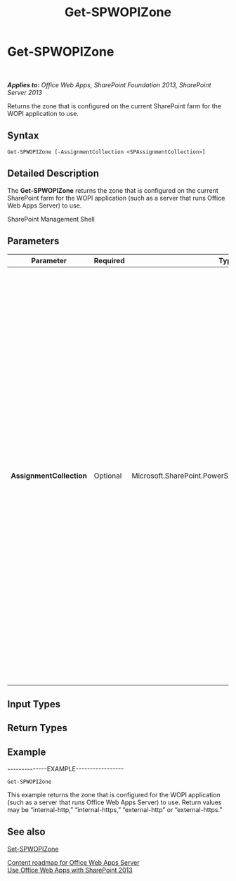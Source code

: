 ﻿---
title: Get-SPWOPIZone
TOCTitle: Get-SPWOPIZone
ms:assetid: 5a37e106-272c-43e9-ae09-20888b296af0
ms:mtpsurl: https://technet.microsoft.com/en-us/library/JJ219439(v=office.15)
ms:contentKeyID: 48409062
ms.date: 10/13/2017
mtps_version: v=office.15
---

# Get-SPWOPIZone

 

_**Applies to:** Office Web Apps, SharePoint Foundation 2013, SharePoint Server 2013_


Returns the zone that is configured on the current SharePoint farm for the WOPI application to use.

## Syntax

    Get-SPWOPIZone [-AssignmentCollection <SPAssignmentCollection>]

## Detailed Description

The **Get-SPWOPIZone** returns the zone that is configured on the current SharePoint farm for the WOPI application (such as a server that runs Office Web Apps Server) to use.

SharePoint Management Shell

## Parameters


<table>
<colgroup>
<col style="width: 25%" />
<col style="width: 25%" />
<col style="width: 25%" />
<col style="width: 25%" />
</colgroup>
<thead>
<tr class="header">
<th>Parameter</th>
<th>Required</th>
<th>Type</th>
<th>Description</th>
</tr>
</thead>
<tbody>
<tr class="odd">
<td><p><strong>AssignmentCollection</strong></p></td>
<td><p>Optional</p></td>
<td><p>Microsoft.SharePoint.PowerShell.SPAssignmentCollection</p></td>
<td><p>Manages objects for the purpose of proper disposal. Use of objects, such as <strong>SPWeb</strong> or <strong>SPSite</strong>, can use large amounts of memory and use of these objects in Windows PowerShell scripts requires proper memory management. Using the <strong>SPAssignment</strong> object, you can assign objects to a variable and dispose of the objects after they are needed to free up memory. When <strong>SPWeb</strong>, <strong>SPSite</strong>, or <strong>SPSiteAdministration</strong> objects are used, the objects are automatically disposed of if an assignment collection or the <strong>Global</strong> parameter is not used.</p>
<div class="alert">

> [!NOTE]
> When the <STRONG>Global</STRONG> parameter is used, all objects are contained in the global store. If objects are not immediately used, or disposed of by using the <STRONG>Stop-SPAssignment</STRONG> command, an out-of-memory scenario can occur.


</div>
<p></p></td>
</tr>
</tbody>
</table>


## Input Types

## Return Types

## Example

\--------------EXAMPLE-----------------

    Get-SPWOPIZone

This example returns the zone that is configured for the WOPI application (such as a server that runs Office Web Apps Server) to use. Return values may be “internal-http,” “internal-https,” “external-http” or “external-https.”

## See also


[Set-SPWOPIZone](set-spwopizone.md)  


[Content roadmap for Office Web Apps Server](content-roadmap-for-office-web-apps-server.md)  
[Use Office Web Apps with SharePoint 2013](use-office-web-apps-with-sharepoint-2013.md)


